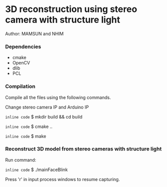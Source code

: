# 3D reconstruction using stereo camera with structure light

Author: MAMSUN and NHIM

### Dependencies
- cmake
- OpenCV
- dlib
- PCL
### Compilation

Compile all the files using the following commands.

Change stereo camera IP and Arduino IP

`inline code` $ mkdir build && cd build

`inline code` $ cmake ..

`inline code` $ make

### Reconstruct 3D model from stereo cameras with structure light
Run command:

`inline code` $ ./mainFaceBlink 

Press 'r' in input process windows to resume capturing.
